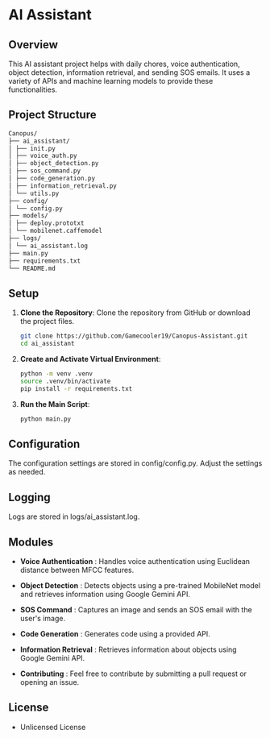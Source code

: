 # AI Assistant

## Overview
This AI assistant project helps with daily chores, voice authentication, object detection, information retrieval, and sending SOS emails. It uses a variety of APIs and machine learning models to provide these functionalities.

## Project Structure

```sh
Canopus/
├── ai_assistant/
│ ├── init.py
│ ├── voice_auth.py
│ ├── object_detection.py
│ ├── sos_command.py
│ ├── code_generation.py
│ ├── information_retrieval.py
│ └── utils.py
├── config/
│ └── config.py
├── models/
│ ├── deploy.prototxt
│ └── mobilenet.caffemodel
├── logs/
│ └── ai_assistant.log
├── main.py
├── requirements.txt
└── README.md
````


## Setup

1. **Clone the Repository**: Clone the repository from GitHub or download the project files.
   ```sh
   git clone https://github.com/Gamecooler19/Canopus-Assistant.git
   cd ai_assistant
   ```
2. **Create and Activate Virtual Environment**:
    ```sh
    python -m venv .venv
    source .venv/bin/activate
    pip install -r requirements.txt
    ```
3. **Run the Main Script**:
   ```sh
   python main.py
   ```
   
## Configuration
The configuration settings are stored in config/config.py. Adjust the settings as needed.

## Logging
Logs are stored in logs/ai_assistant.log.

## Modules
- **Voice Authentication** :
Handles voice authentication using Euclidean distance between MFCC features.

- **Object Detection** :
Detects objects using a pre-trained MobileNet model and retrieves information using Google Gemini API.

- **SOS Command** :
Captures an image and sends an SOS email with the user's image.

- **Code Generation** :
Generates code using a provided API.

- **Information Retrieval** :
Retrieves information about objects using Google Gemini API.

- **Contributing** :
Feel free to contribute by submitting a pull request or opening an issue.

## License
- Unlicensed License
